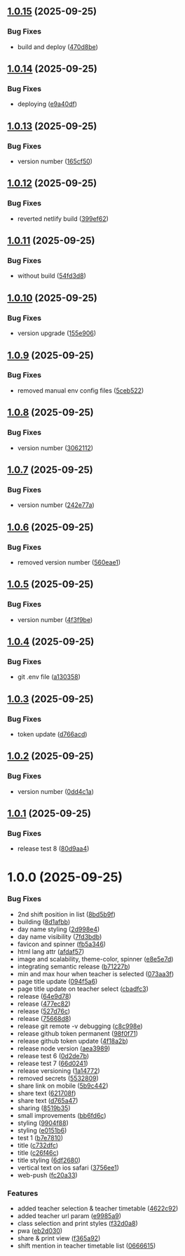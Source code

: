 ## [1.0.15](https://github.com/kamilniftaliev/timetable/compare/v1.0.14...v1.0.15) (2025-09-25)


### Bug Fixes

* build and deploy ([470d8be](https://github.com/kamilniftaliev/timetable/commit/470d8be258e64a7b4470bb7f731b6fc5bb9459dc))

## [1.0.14](https://github.com/kamilniftaliev/timetable/compare/v1.0.13...v1.0.14) (2025-09-25)


### Bug Fixes

* deploying ([e9a40df](https://github.com/kamilniftaliev/timetable/commit/e9a40df366ae9a876b1e3aa81c337c84c67032da))

## [1.0.13](https://github.com/kamilniftaliev/timetable/compare/v1.0.12...v1.0.13) (2025-09-25)


### Bug Fixes

* version number ([165cf50](https://github.com/kamilniftaliev/timetable/commit/165cf5014c3fe09306c24e98b3b147fa666147b4))

## [1.0.12](https://github.com/kamilniftaliev/timetable/compare/v1.0.11...v1.0.12) (2025-09-25)


### Bug Fixes

* reverted netlify build ([399ef62](https://github.com/kamilniftaliev/timetable/commit/399ef62ec9484e8f009b3f1ff3fe5bb684ada31f))

## [1.0.11](https://github.com/kamilniftaliev/timetable/compare/v1.0.10...v1.0.11) (2025-09-25)


### Bug Fixes

* without build ([54fd3d8](https://github.com/kamilniftaliev/timetable/commit/54fd3d8dfae9b3c36aa8074459404687948d9813))

## [1.0.10](https://github.com/kamilniftaliev/timetable/compare/v1.0.9...v1.0.10) (2025-09-25)


### Bug Fixes

* version upgrade ([155e906](https://github.com/kamilniftaliev/timetable/commit/155e906b382320de68f9761a2b183c425159e9fa))

## [1.0.9](https://github.com/kamilniftaliev/timetable/compare/v1.0.8...v1.0.9) (2025-09-25)


### Bug Fixes

* removed manual env config files ([5ceb522](https://github.com/kamilniftaliev/timetable/commit/5ceb52270ce7784b5daf1199403fa1204a61a946))

## [1.0.8](https://github.com/kamilniftaliev/timetable/compare/v1.0.7...v1.0.8) (2025-09-25)


### Bug Fixes

* version number ([3062112](https://github.com/kamilniftaliev/timetable/commit/30621120bb46b40950143312abdd2be87648e4c3))

## [1.0.7](https://github.com/kamilniftaliev/timetable/compare/v1.0.6...v1.0.7) (2025-09-25)


### Bug Fixes

* version number ([242e77a](https://github.com/kamilniftaliev/timetable/commit/242e77a6634cd8b7613adef66120c7f4fcdba1e0))

## [1.0.6](https://github.com/kamilniftaliev/timetable/compare/v1.0.5...v1.0.6) (2025-09-25)


### Bug Fixes

* removed version number ([560eae1](https://github.com/kamilniftaliev/timetable/commit/560eae1da7644bd282931196c9492ca76935750f))

## [1.0.5](https://github.com/kamilniftaliev/timetable/compare/v1.0.4...v1.0.5) (2025-09-25)


### Bug Fixes

* version number ([4f3f9be](https://github.com/kamilniftaliev/timetable/commit/4f3f9be2a093b81a7f0f7fed55576c5b98be6a45))

## [1.0.4](https://github.com/kamilniftaliev/timetable/compare/v1.0.3...v1.0.4) (2025-09-25)


### Bug Fixes

* git .env file ([a130358](https://github.com/kamilniftaliev/timetable/commit/a130358eb5b42eff3f7dbd3c7c3f228230b9d965))

## [1.0.3](https://github.com/kamilniftaliev/timetable/compare/v1.0.2...v1.0.3) (2025-09-25)


### Bug Fixes

* token update ([d766acd](https://github.com/kamilniftaliev/timetable/commit/d766acd1bcf360e09bb992e36d433b3f09e80752))

## [1.0.2](https://github.com/kamilniftaliev/timetable/compare/v1.0.1...v1.0.2) (2025-09-25)


### Bug Fixes

* version number ([0dd4c1a](https://github.com/kamilniftaliev/timetable/commit/0dd4c1aa03dec803fcb07f06aedf9358c7d305ed))

## [1.0.1](https://github.com/kamilniftaliev/timetable/compare/v1.0.0...v1.0.1) (2025-09-25)


### Bug Fixes

* release test 8 ([80d9aa4](https://github.com/kamilniftaliev/timetable/commit/80d9aa4954e3f0d1bab5882bc4f7514076343590))

# 1.0.0 (2025-09-25)


### Bug Fixes

* 2nd shift position in list ([8bd5b9f](https://github.com/kamilniftaliev/timetable/commit/8bd5b9fb79315e0131bd266b235acf1db72b8d84))
* building ([8d1afbb](https://github.com/kamilniftaliev/timetable/commit/8d1afbb8d39014f447fadc51acfc26a4c84f3b48))
* day name styling ([2d998e4](https://github.com/kamilniftaliev/timetable/commit/2d998e4c6302564269765027fa11550dfce5c403))
* day name visibility ([7fd3bdb](https://github.com/kamilniftaliev/timetable/commit/7fd3bdb1105693eba58101b6c7a9bcb933faed08))
* favicon and spinner ([fb5a346](https://github.com/kamilniftaliev/timetable/commit/fb5a3460177f8796cc00b83769d482dd7120e622))
* html lang attr ([afdaf57](https://github.com/kamilniftaliev/timetable/commit/afdaf57c7e9b5549e2fd3d9342fe9cf17d1675a3))
* image and scalability, theme-color, spinner ([e8e5e7d](https://github.com/kamilniftaliev/timetable/commit/e8e5e7d5df281f2f9f943c41737738621c7078b5))
* integrating semantic release ([b71227b](https://github.com/kamilniftaliev/timetable/commit/b71227bdcc613edf522b85bd1c0bc24d501e4e3f))
* min and max hour when teacher is selected ([073aa3f](https://github.com/kamilniftaliev/timetable/commit/073aa3f0fcc2a61e791778008aac4c36cb25ea99))
* page title update ([094f5a6](https://github.com/kamilniftaliev/timetable/commit/094f5a6d481af2d7a82aaaa53756ced163855cf9))
* page title update on teacher select ([cbadfc3](https://github.com/kamilniftaliev/timetable/commit/cbadfc36ca34f0ccaa14786351e884a88dccfda1))
* release ([64e9d78](https://github.com/kamilniftaliev/timetable/commit/64e9d7804fe3a1680e6cd081b675b26484dca24c))
* release ([477ec82](https://github.com/kamilniftaliev/timetable/commit/477ec827c7d7fc8076710e1f90fc67136b2d40b2))
* release ([527d76c](https://github.com/kamilniftaliev/timetable/commit/527d76c2972e6744960a3c0adaf2420577dff222))
* release ([75668d8](https://github.com/kamilniftaliev/timetable/commit/75668d8ba47b2040a07ec3ac551728faecf18843))
* release git remote -v debugging ([c8c998e](https://github.com/kamilniftaliev/timetable/commit/c8c998e79ab07988648c8fde863a5f7c84876e26))
* release github token permanent ([98f0f71](https://github.com/kamilniftaliev/timetable/commit/98f0f7106121c1c0f6a85f7e9e2c358b2de36ce1))
* release github token update ([4f18a2b](https://github.com/kamilniftaliev/timetable/commit/4f18a2b05d650bcf9c2c1a71781c193850c56252))
* release node version ([aea3989](https://github.com/kamilniftaliev/timetable/commit/aea39892dd1b165ce02edc89079b61f5e7c3c6b6))
* release test 6 ([0d2de7b](https://github.com/kamilniftaliev/timetable/commit/0d2de7b0258b97ec6d5694081267c26790a05500))
* release test 7 ([66d0241](https://github.com/kamilniftaliev/timetable/commit/66d024148cc1f8a55ad836188715bd89ffa46751))
* release versioning ([1a14772](https://github.com/kamilniftaliev/timetable/commit/1a14772ea528b698ceed932a6deb445258f2f0a1))
* removed secrets ([5532809](https://github.com/kamilniftaliev/timetable/commit/5532809619721ebaba4cc3a4f997b86cacac15e3))
* share link on mobile ([5b9c442](https://github.com/kamilniftaliev/timetable/commit/5b9c4421f18891296b94258f5f4ca0c7afdb7b3c))
* share text ([621708f](https://github.com/kamilniftaliev/timetable/commit/621708f985041d92ee548ebed45f710a82c01606))
* share text ([d765a47](https://github.com/kamilniftaliev/timetable/commit/d765a478b8b82cab9d87461708d122a95628174e))
* sharing ([8519b35](https://github.com/kamilniftaliev/timetable/commit/8519b351523f1b055d39f9874192f70518fa2ba2))
* small improvements ([bb6fd6c](https://github.com/kamilniftaliev/timetable/commit/bb6fd6c43296040cc29d6c2b480cf217ad5b5822))
* styling ([9904f88](https://github.com/kamilniftaliev/timetable/commit/9904f889634eafc7304589b9c21cf680b9be7e7f))
* styling ([e0151b6](https://github.com/kamilniftaliev/timetable/commit/e0151b64db279793993eba1b7903057b94d84932))
* test 1 ([b7e7810](https://github.com/kamilniftaliev/timetable/commit/b7e781010f8c13fa746ec86019f7f41b2f36e8e1))
* title ([c732dfc](https://github.com/kamilniftaliev/timetable/commit/c732dfc8f0bb2036b2d21f19da3d4b93ab2e182b))
* title ([c26f46c](https://github.com/kamilniftaliev/timetable/commit/c26f46c27a22873d1cab6bc177795cb431c62eca))
* title styling ([6df2680](https://github.com/kamilniftaliev/timetable/commit/6df2680b2365f3ad81c578663db5723e91994603))
* vertical text on ios safari ([3756ee1](https://github.com/kamilniftaliev/timetable/commit/3756ee1120b2e2546b9f0d43c7e4544f50e59f12))
* web-push ([fc20a33](https://github.com/kamilniftaliev/timetable/commit/fc20a33744afb54964ceb815bdaf7890386c1c10))


### Features

* added teacher selection & teacher timetable ([4622c92](https://github.com/kamilniftaliev/timetable/commit/4622c9296c493868395b35519a9f7ab707c2ae4b))
* added teacher url param ([e9985a9](https://github.com/kamilniftaliev/timetable/commit/e9985a97fbfb7913da65363d1ce1da1895a41acd))
* class selection and print styles ([f32d0a8](https://github.com/kamilniftaliev/timetable/commit/f32d0a847cd4f6844a0aea1b5d9c4323a05ad877))
* pwa ([eb2d030](https://github.com/kamilniftaliev/timetable/commit/eb2d030e04830261c95f790811fd3d2f07b392db))
* share & print view ([f365a92](https://github.com/kamilniftaliev/timetable/commit/f365a92f044861b3b83e366bb0fcc592962bacc7))
* shift mention in teacher timetable list ([0666615](https://github.com/kamilniftaliev/timetable/commit/06666159ed9d1cfa7486ccf1d1a07f109fb93472))
